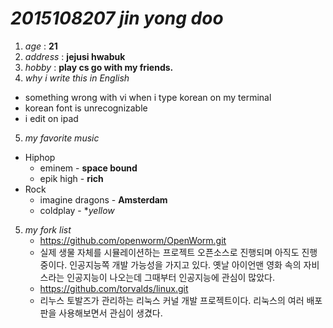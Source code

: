 # _2015108207_ **_jin yong doo_**

1. _age_ : **21**
2. _address_ : **jejusi hwabuk**
3. _hobby_ : **play cs go with my friends.**
4. _why i write this in English_
 * something wrong with vi when i type korean on my terminal
 * korean font is unrecognizable
 * i edit on ipad
5. _my favorite music_
 * Hiphop
   * eminem - **space bound**
    * epik high - **rich**
 * Rock
   * imagine dragons - **Amsterdam**
    * coldplay - **yellow*
5. _my fork list_
   * https://github.com/openworm/OpenWorm.git
    * 실제 생물 자체를 시뮬레이션하는 프로젝트 오픈소스로 진행되며 아직도 진행중이다. 인공지능쪽 개발 가능성을 가지고 있다. 옛날 아이언맨 영화 속의 자비스라는 인공지능이 나오는데 그때부터 인공지능에 관심이 많았다.
   * https://github.com/torvalds/linux.git
    * 리누스 토발즈가 관리하는 리눅스 커널 개발 프로젝트이다. 리눅스의 여러 배포판을 사용해보면서 관심이 생겼다.
